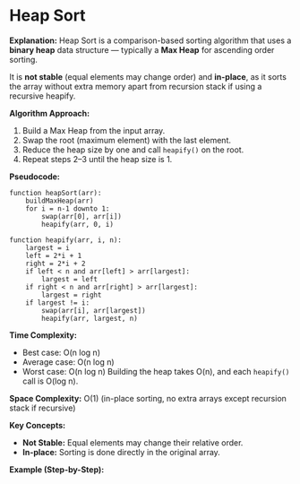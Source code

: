 
# Heap Sort

**Explanation:**
Heap Sort is a comparison-based sorting algorithm that uses a **binary heap** data structure — typically a **Max Heap** for ascending order sorting. 

It is **not stable** (equal elements may change order) and **in-place**, as it sorts the array without extra memory apart from recursion stack if using a recursive heapify.

**Algorithm Approach:**

1. Build a Max Heap from the input array.
2. Swap the root (maximum element) with the last element.
3. Reduce the heap size by one and call `heapify()` on the root.
4. Repeat steps 2–3 until the heap size is 1.

**Pseudocode:**

```text
function heapSort(arr):
    buildMaxHeap(arr)
    for i = n-1 downto 1:
        swap(arr[0], arr[i])
        heapify(arr, 0, i)

function heapify(arr, i, n):
    largest = i
    left = 2*i + 1
    right = 2*i + 2
    if left < n and arr[left] > arr[largest]:
        largest = left
    if right < n and arr[right] > arr[largest]:
        largest = right
    if largest != i:
        swap(arr[i], arr[largest])
        heapify(arr, largest, n)
```

**Time Complexity:**

* Best case: O(n log n)
* Average case: O(n log n)
* Worst case: O(n log n)
  Building the heap takes O(n), and each `heapify()` call is O(log n).

**Space Complexity:** O(1) (in-place sorting, no extra arrays except recursion stack if recursive)

**Key Concepts:**

* **Not Stable:** Equal elements may change their relative order.
* **In-place:** Sorting is done directly in the original array.

**Example (Step-by-Step):**



